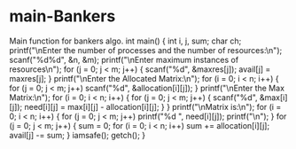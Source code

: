 # main-Bankers
Main function for bankers algo.
int main()
{
	int i, j, sum;
	char ch;
	printf("\nEnter the number of processes and the number of resources:\n");
	scanf("%d%d", &n, &m);
	printf("\nEnter maximum instances of resources\n");
	for (j = 0; j < m; j++)
	{
		scanf("%d", &maxres[j]);
		avail[j] = maxres[j];
	}
	printf("\nEnter the Allocated Matrix:\n");
	for (i = 0; i < n; i++)
	{
		for (j = 0; j < m; j++)
			scanf("%d", &allocation[i][j]);
	}
	printf("\nEnter the Max Matrix:\n");
	for (i = 0; i < n; i++)
	{
		for (j = 0; j < m; j++)
		{
			scanf("%d", &max[i][j]);
			need[i][j] = max[i][j] - allocation[i][j];
		}
	}
	printf("\nMatrix is:\n");
	for (i = 0; i < n; i++)
	{
		for (j = 0; j < m; j++)
			printf("%d ", need[i][j]);
		printf("\n");
	}
	for (j = 0; j < m; j++)
	{
		sum = 0;
		for (i = 0; i < n; i++)
			sum += allocation[i][j];
		avail[j] -= sum;
	}
	iamsafe();
	getch();
}
